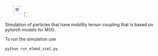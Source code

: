 
<p align="left">
<img src="doc_img/particle1.png" width="15%"> 
</p>

Simulation of particles that have mobility tensor coupling that is based on pytorch models for M(X).

To run the simulation use 

```python run_mlmod_sim1.py```

